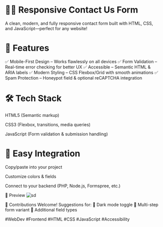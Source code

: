 # 📱✨ Responsive Contact Us Form
A clean, modern, and fully responsive contact form built with HTML, CSS, and JavaScript—perfect for any website!

# 🌟 Features
✅ Mobile-First Design – Works flawlessly on all devices
✅ Form Validation – Real-time error checking for better UX
✅ Accessible – Semantic HTML & ARIA labels
✅ Modern Styling – CSS Flexbox/Grid with smooth animations
✅ Spam Protection – Honeypot field & optional reCAPTCHA integration

# 🛠 Tech Stack
HTML5 (Semantic markup)

CSS3 (Flexbox, transitions, media queries)

JavaScript (Form validation & submission handling)

# 🚀 Easy Integration
Copy/paste into your project

Customize colors & fields

Connect to your backend (PHP, Node.js, Formspree, etc.)

📸 Preview
![sd](https://github.com/user-attachments/assets/b3e3e263-fdb9-4bb4-9dad-0ea5860bced0)


🤝 Contributions Welcome!
Suggestions for:
🔹 Dark mode toggle
🔹 Multi-step form variant
🔹 Additional field types

#WebDev #Frontend #HTML #CSS #JavaScript #Accessibility
